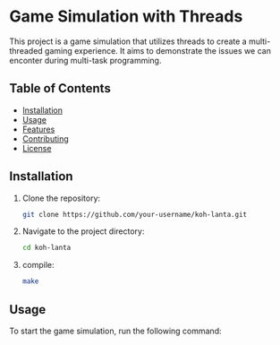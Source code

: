 # Game Simulation with Threads

This project is a game simulation that utilizes threads to create a multi-threaded gaming experience. It aims to demonstrate the issues we can enconter during multi-task programming.

## Table of Contents

- [Installation](#installation)
- [Usage](#usage)
- [Features](#features)
- [Contributing](#contributing)
- [License](#license)

## Installation

1. Clone the repository:

    ```bash
    git clone https://github.com/your-username/koh-lanta.git
    ```

2. Navigate to the project directory:

    ```bash
    cd koh-lanta
    ```

3. compile:

    ```bash
    make
    ```

## Usage

To start the game simulation, run the following command:
